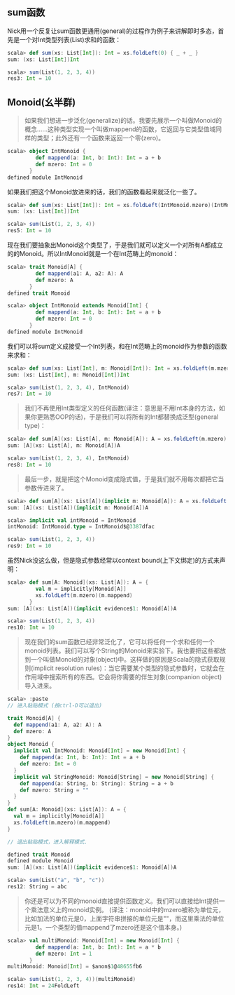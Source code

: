 ## sum函数
Nick用一个反复让sum函数更通用(general)的过程作为例子来讲解即时多态，首先是一个对Int类型列表(List)求和的函数：
```Scala
scala> def sum(xs: List[Int]): Int = xs.foldLeft(0) { _ + _ }
sum: (xs: List[Int])Int

scala> sum(List(1, 2, 3, 4))
res3: Int = 10
```

## Monoid(幺半群)
> 如果我们想进一步泛化(generalize)的话。我要先展示一个叫做Monoid的概念……这种类型实现一个叫做mappend的函数，它返回与它类型值域同样的类型；此外还有一个函数来返回一个零(zero)。

```Scala
scala> object IntMonoid {
         def mappend(a: Int, b: Int): Int = a + b
         def mzero: Int = 0
       }
defined module IntMonoid
```
如果我们把这个Monoid放进来的话，我们的函数看起来就泛化一些了。
```Scala
scala> def sum(xs: List[Int]): Int = xs.foldLeft(IntMonoid.mzero)(IntMonoid.mappend)
sum: (xs: List[Int])Int

scala> sum(List(1, 2, 3, 4))
res5: Int = 10
```
现在我们要抽象出Monoid这个类型了，于是我们就可以定义一个对所有A都成立的的Monoid。所以IntMonoid就是一个在Int范畴上的monoid：
```Scala
scala> trait Monoid[A] {
         def mappend(a1: A, a2: A): A
         def mzero: A
       }
defined trait Monoid

scala> object IntMonoid extends Monoid[Int] {
         def mappend(a: Int, b: Int): Int = a + b
         def mzero: Int = 0
       }
defined module IntMonoid
```

我们可以将sum定义成接受一个Int列表，和在Int范畴上的monoid作为参数的函数来求和：
```Scala
scala> def sum(xs: List[Int], m: Monoid[Int]): Int = xs.foldLeft(m.mzero)(m.mappend)
sum: (xs: List[Int], m: Monoid[Int])Int

scala> sum(List(1, 2, 3, 4), IntMonoid)
res7: Int = 10
```
> 我们不再使用Int类型定义的任何函数(译注：意思是不用Int本身的方法，如果你更熟悉OOP的话)，于是我们可以将所有的Int都替换成泛型(general type)：

```Scala
scala> def sum[A](xs: List[A], m: Monoid[A]): A = xs.foldLeft(m.mzero)(m.mappend)
sum: [A](xs: List[A], m: Monoid[A])A

scala> sum(List(1, 2, 3, 4), IntMonoid)
res8: Int = 10
```

> 最后一步，就是把这个Monoid变成隐式值，于是我们就不用每次都把它当参数传进来了。

```Scala
scala> def sum[A](xs: List[A])(implicit m: Monoid[A]): A = xs.foldLeft(m.mzero)(m.mappend)
sum: [A](xs: List[A])(implicit m: Monoid[A])A

scala> implicit val intMonoid = IntMonoid
intMonoid: IntMonoid.type = IntMonoid$@3387dfac

scala> sum(List(1, 2, 3, 4))
res9: Int = 10
```
虽然Nick没这么做，但是隐式参数经常以context bound(上下文绑定)的方式来声明：

```Scala
scala> def sum[A: Monoid](xs: List[A]): A = {
         val m = implicitly[Monoid[A]]
         xs.foldLeft(m.mzero)(m.mappend)
       }
sum: [A](xs: List[A])(implicit evidence$1: Monoid[A])A

scala> sum(List(1, 2, 3, 4))
res10: Int = 10
```
> 现在我们的sum函数已经非常泛化了，它可以将任何一个求和任何一个monoid列表。我们可以写个String的Monoid来实验下。我也要把这些都放到一个叫做Monoid的对象(object)中。这样做的原因是Scala的隐式获取规则(implicit resolution rules)：当它需要某个类型的隐式参数时，它就会在作用域中搜索所有的东西。它会将你需要的伴生对象(companion object)导入进来。

```Scala
scala> :paste
// 进入粘贴模式 (按ctrl-D可以退出)

trait Monoid[A] {
  def mappend(a1: A, a2: A): A
  def mzero: A
}
object Monoid {
  implicit val IntMonoid: Monoid[Int] = new Monoid[Int] {
    def mappend(a: Int, b: Int): Int = a + b
    def mzero: Int = 0
  }
  implicit val StringMonoid: Monoid[String] = new Monoid[String] {
    def mappend(a: String, b: String): String = a + b
    def mzero: String = ""
  }
}
def sum[A: Monoid](xs: List[A]): A = {
  val m = implicitly[Monoid[A]]
  xs.foldLeft(m.mzero)(m.mappend)
}

// 退出粘贴模式，进入解释模式.

defined trait Monoid
defined module Monoid
sum: [A](xs: List[A])(implicit evidence$1: Monoid[A])A

scala> sum(List("a", "b", "c"))
res12: String = abc
```
> 你还是可以为不同的monoid直接提供函数定义。我们可以直接给Int提供一个乘法意义上的monoid实例。
(译注：monoid中的mzero被称为单位元，比如加法的单位元是0，上面字符串拼接的单位元是""，而这里乘法的单位元是1。一个类型的值mappend了mzero还是这个值本身。)

```Scala
scala> val multiMonoid: Monoid[Int] = new Monoid[Int] {
         def mappend(a: Int, b: Int): Int = a * b
         def mzero: Int = 1
       }
multiMonoid: Monoid[Int] = $anon$1@48655fb6

scala> sum(List(1, 2, 3, 4))(multiMonoid)
res14: Int = 24FoldLeft
```
